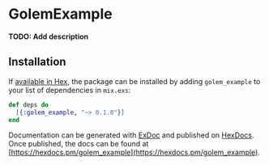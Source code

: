 # GolemExample

**TODO: Add description**

## Installation

If [available in Hex](https://hex.pm/docs/publish), the package can be installed
by adding `golem_example` to your list of dependencies in `mix.exs`:

```elixir
def deps do
  [{:golem_example, "~> 0.1.0"}]
end
```

Documentation can be generated with [ExDoc](https://github.com/elixir-lang/ex_doc)
and published on [HexDocs](https://hexdocs.pm). Once published, the docs can
be found at [https://hexdocs.pm/golem_example](https://hexdocs.pm/golem_example).

